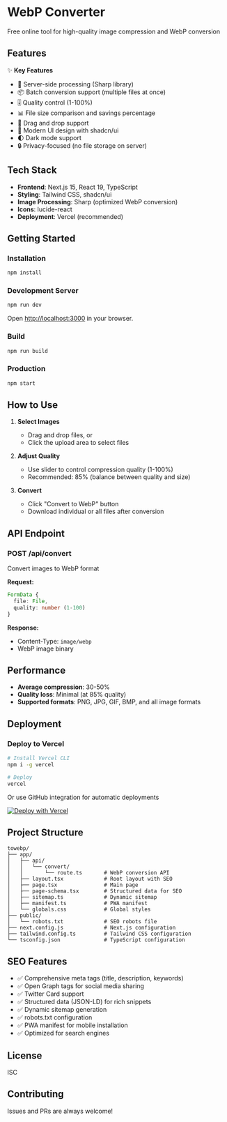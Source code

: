 # WebP Converter

Free online tool for high-quality image compression and WebP conversion

## Features

✨ **Key Features**
- 🚀 Server-side processing (Sharp library)
- 📦 Batch conversion support (multiple files at once)
- 🎚️ Quality control (1-100%)
- 📊 File size comparison and savings percentage
- 🎯 Drag and drop support
- 🎨 Modern UI design with shadcn/ui
- 🌓 Dark mode support
- 🔒 Privacy-focused (no file storage on server)

## Tech Stack

- **Frontend**: Next.js 15, React 19, TypeScript
- **Styling**: Tailwind CSS, shadcn/ui
- **Image Processing**: Sharp (optimized WebP conversion)
- **Icons**: lucide-react
- **Deployment**: Vercel (recommended)

## Getting Started

### Installation

```bash
npm install
```

### Development Server

```bash
npm run dev
```

Open [http://localhost:3000](http://localhost:3000) in your browser.

### Build

```bash
npm run build
```

### Production

```bash
npm start
```

## How to Use

1. **Select Images**
   - Drag and drop files, or
   - Click the upload area to select files

2. **Adjust Quality**
   - Use slider to control compression quality (1-100%)
   - Recommended: 85% (balance between quality and size)

3. **Convert**
   - Click "Convert to WebP" button
   - Download individual or all files after conversion

## API Endpoint

### POST /api/convert

Convert images to WebP format

**Request:**
```typescript
FormData {
  file: File,
  quality: number (1-100)
}
```

**Response:**
- Content-Type: `image/webp`
- WebP image binary

## Performance

- **Average compression**: 30-50%
- **Quality loss**: Minimal (at 85% quality)
- **Supported formats**: PNG, JPG, GIF, BMP, and all image formats

## Deployment

### Deploy to Vercel

```bash
# Install Vercel CLI
npm i -g vercel

# Deploy
vercel
```

Or use GitHub integration for automatic deployments

[![Deploy with Vercel](https://vercel.com/button)](https://vercel.com/new/clone?repository-url=https://github.com/yourusername/towebp)

## Project Structure

```
towebp/
├── app/
│   ├── api/
│   │   └── convert/
│   │       └── route.ts       # WebP conversion API
│   ├── layout.tsx             # Root layout with SEO
│   ├── page.tsx               # Main page
│   ├── page-schema.tsx        # Structured data for SEO
│   ├── sitemap.ts             # Dynamic sitemap
│   ├── manifest.ts            # PWA manifest
│   └── globals.css            # Global styles
├── public/
│   └── robots.txt             # SEO robots file
├── next.config.js             # Next.js configuration
├── tailwind.config.ts         # Tailwind CSS configuration
└── tsconfig.json              # TypeScript configuration
```

## SEO Features

- ✅ Comprehensive meta tags (title, description, keywords)
- ✅ Open Graph tags for social media sharing
- ✅ Twitter Card support
- ✅ Structured data (JSON-LD) for rich snippets
- ✅ Dynamic sitemap generation
- ✅ robots.txt configuration
- ✅ PWA manifest for mobile installation
- ✅ Optimized for search engines

## License

ISC

## Contributing

Issues and PRs are always welcome!
